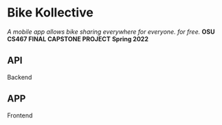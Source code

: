 # Bike Kollective
*A mobile app allows bike sharing everywhere for everyone. for free.*
**OSU CS467 FINAL CAPSTONE PROJECT**
**Spring 2022**


## API
Backend


## APP
Frontend